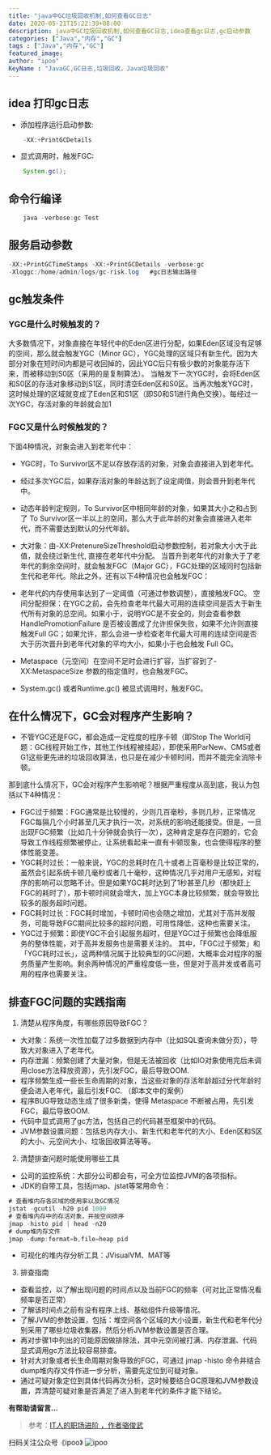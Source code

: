 ```yaml
---
title: "java中GC垃圾回收机制,如何查看GC日志"
date: 2020-05-21T15:22:39+08:00
description: java中GC垃圾回收机制,如何查看GC日志,idea查看gc日志,gc启动参数
categories: ["Java","内存","GC"]
tags : ["Java","内存","GC"]
featured_image:
author: "ipoo"
KeyName : "JavaGC,GC日志,垃圾回收，Java垃圾回收"
---
```



## idea 打印gc日志
- 添加程序运行启动参数:
```java
    -XX:+PrintGCDetails
```
- 显式调用时，触发FGC:
```java
    System.gc();
```

## 命令行编译

```java
    java -verbose:gc Test
```

## 服务启动参数
```java
-XX:+PrintGCTimeStamps -XX:+PrintGCDetails -verbose:gc
-Xloggc:/home/admin/logs/gc-risk.log   #gc日志输出路径
```

## gc触发条件

### YGC是什么时候触发的？

大多数情况下，对象直接在年轻代中的Eden区进行分配，如果Eden区域没有足够的空间，那么就会触发YGC（Minor GC），YGC处理的区域只有新生代。因为大部分对象在短时间内都是可收回掉的，因此YGC后只有极少数的对象能存活下来，而被移动到S0区（采用的是复制算法）。
当触发下一次YGC时，会将Eden区和S0区的存活对象移动到S1区，同时清空Eden区和S0区。当再次触发YGC时，这时候处理的区域就变成了Eden区和S1区（即S0和S1进行角色交换）。每经过一次YGC，存活对象的年龄就会加1
### FGC又是什么时候触发的？

下面4种情况，对象会进入到老年代中：

- YGC时，To Survivor区不足以存放存活的对象，对象会直接进入到老年代。


- 经过多次YGC后，如果存活对象的年龄达到了设定阈值，则会晋升到老年代中。

- 动态年龄判定规则，To Survivor区中相同年龄的对象，如果其大小之和占到了 To Survivor区一半以上的空间，那么大于此年龄的对象会直接进入老年代，而不需要达到默认的分代年龄。

- 大对象：由-XX:PretenureSizeThreshold启动参数控制，若对象大小大于此值，就会绕过新生代, 直接在老年代中分配。
当晋升到老年代的对象大于了老年代的剩余空间时，就会触发FGC（Major GC），FGC处理的区域同时包括新生代和老年代。除此之外，还有以下4种情况也会触发FGC：

- 老年代的内存使用率达到了一定阈值（可通过参数调整），直接触发FGC。
空间分配担保：在YGC之前，会先检查老年代最大可用的连续空间是否大于新生代所有对象的总空间。如果小于，说明YGC是不安全的，则会查看参数 HandlePromotionFailure 是否被设置成了允许担保失败，如果不允许则直接触发Full GC；如果允许，那么会进一步检查老年代最大可用的连续空间是否大于历次晋升到老年代对象的平均大小，如果小于也会触发 Full GC。
- Metaspace（元空间）在空间不足时会进行扩容，当扩容到了-XX:MetaspaceSize 参数的指定值时，也会触发FGC。

- System.gc() 或者Runtime.gc() 被显式调用时，触发FGC。

##  在什么情况下，GC会对程序产生影响？

- 不管YGC还是FGC，都会造成一定程度的程序卡顿（即Stop The World问题：GC线程开始工作，其他工作线程被挂起），即使采用ParNew、CMS或者G1这些更先进的垃圾回收算法，也只是在减少卡顿时间，而并不能完全消除卡顿。<br>

那到底什么情况下，GC会对程序产生影响呢？根据严重程度从高到底，我认为包括以下4种情况：

- FGC过于频繁：FGC通常是比较慢的，少则几百毫秒，多则几秒，正常情况FGC每隔几个小时甚至几天才执行一次，对系统的影响还能接受。但是，一旦出现FGC频繁（比如几十分钟就会执行一次），这种肯定是存在问题的，它会导致工作线程频繁被停止，让系统看起来一直有卡顿现象，也会使得程序的整体性能变差。
- YGC耗时过长：一般来说，YGC的总耗时在几十或者上百毫秒是比较正常的，虽然会引起系统卡顿几毫秒或者几十毫秒，这种情况几乎对用户无感知，对程序的影响可以忽略不计。但是如果YGC耗时达到了1秒甚至几秒（都快赶上FGC的耗时了），那卡顿时间就会增大，加上YGC本身比较频繁，就会导致比较多的服务超时问题。
- FGC耗时过长：FGC耗时增加，卡顿时间也会随之增加，尤其对于高并发服务，可能导致FGC期间比较多的超时问题，可用性降低，这种也需要关注。
- YGC过于频繁：即使YGC不会引起服务超时，但是YGC过于频繁也会降低服务的整体性能，对于高并发服务也是需要关注的。
其中，「FGC过于频繁」和「YGC耗时过长」，这两种情况属于比较典型的GC问题，大概率会对程序的服务质量产生影响。剩余两种情况的严重程度低一些，但是对于高并发或者高可用的程序也需要关注。

## 排查FGC问题的实践指南

1. 清楚从程序角度，有哪些原因导致FGC？ 


- 大对象：系统一次性加载了过多数据到内存中（比如SQL查询未做分页），导致大对象进入了老年代。
- 内存泄漏：频繁创建了大量对象，但是无法被回收（比如IO对象使用完后未调用close方法释放资源），先引发FGC，最后导致OOM.
- 程序频繁生成一些长生命周期的对象，当这些对象的存活年龄超过分代年龄时便会进入老年代，最后引发FGC. （即本文中的案例）
- 程序BUG导致动态生成了很多新类，使得 Metaspace 不断被占用，先引发FGC，最后导致OOM.
- 代码中显式调用了gc方法，包括自己的代码甚至框架中的代码。
- JVM参数设置问题：包括总内存大小、新生代和老年代的大小、Eden区和S区的大小、元空间大小、垃圾回收算法等等。

2. 清楚排查问题时能使用哪些工具

- 公司的监控系统：大部分公司都会有，可全方位监控JVM的各项指标。
- JDK的自带工具，包括jmap、jstat等常用命令：
``` java
# 查看堆内存各区域的使用率以及GC情况
jstat -gcutil -h20 pid 1000
# 查看堆内存中的存活对象，并按空间排序
jmap -histo pid | head -n20
# dump堆内存文件
jmap -dump:format=b,file=heap pid
```
- 可视化的堆内存分析工具：JVisualVM、MAT等

3. 排查指南

- 查看监控，以了解出现问题的时间点以及当前FGC的频率（可对比正常情况看频率是否正常）
- 了解该时间点之前有没有程序上线、基础组件升级等情况。
- 了解JVM的参数设置，包括：堆空间各个区域的大小设置，新生代和老年代分别采用了哪些垃圾收集器，然后分析JVM参数设置是否合理。
- 再对步骤1中列出的可能原因做排除法，其中元空间被打满、内存泄漏、代码显式调用gc方法比较容易排查。
- 针对大对象或者长生命周期对象导致的FGC，可通过 jmap -histo 命令并结合dump堆内存文件作进一步分析，需要先定位到可疑对象。
- 通过可疑对象定位到具体代码再次分析，这时候要结合GC原理和JVM参数设置，弄清楚可疑对象是否满足了进入到老年代的条件才能下结论。


**有帮助请留言...**



> 参考：[IT人的职场进阶 ，作者骆俊武](https://mp.weixin.qq.com/s/I1fp89Ib2Na1-vjmjSpsjQ)


扫码关注公众号《ipoo》
![ipoo](http://oss.ipooli.com/images/%E5%85%AC%E4%BC%97%E5%8F%B7code.jpg)